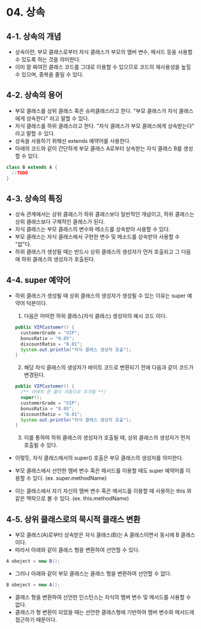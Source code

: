 # 04. 상속

## 4-1. 상속의 개념
- 상속이란, 부모 클래스로부터 자식 클래스가 부모의 멤버 변수, 메서드 등을 사용할 수 있도록 하는 것을 의미한다.
- 이미 잘 짜여진 클래스 코드를 그대로 이용할 수 있으므로 코드의 재사용성을 높힐 수 있으며, 중복을 줄일 수 있다.

## 4-2. 상속의 용어
- 부모 클래스를 상위 클래스 혹은 슈퍼클래스라고 한다. "부모 클래스가 자식 클래스에게 상속한다" 라고 말할 수 있다.
- 자식 클래스를 하위 클래스라고 한다. "자식 클래스가 부모 클래스에게 상속받는다" 라고 말할 수 있다.
- 상속을 사용하기 위해선 extends 예약어를 사용한다. 
- 아래의 코드와 같이 간단하게 부모 클래스 A로부터 상속받는 자식 클래스 B를 생성할 수 있다.
``` java
class B extends A {
  //TODO 
}
```

## 4-3. 상속의 특징
- 상속 관계에서는 상위 클래스가 하위 클래스보다 일반적인 개념이고, 하위 클래스는 상위 클래스보다 구체적인 클래스가 된다.
- 자식 클래스는 부모 클래스의 변수와 메소드를 상속받아 사용할 수 있다.
- 부모 클래스는 자식 클래스에서 구현한 변수 및 메소드를 상속받아 사용할 수 "없"다.
- 하위 클래스가 생성될 때는 반드시 상위 클래스의 생성자가 먼저 호출되고 그 다음에 하위 클래스의 생성자가 호출된다.
 
## 4-4. super 예약어
- 하위 클래스가 생성될 때 상위 클래스의 생성자가 생성될 수 있는 이유는 super 예약어 덕분이다.

  1. 다음은 어떠한 하위 클래스(자식 클래스) 생성자의 예시 코드 이다.  
  ``` java
  public VIPCustomer() {
    customerGrade = "VIP";
    bonusRatio = "0.05";
    discountRatio = "0.01";
    System.out.println("자식 클래스 생성자 호출");
  }
  ```

  2. 해당 자식 클래스의 생성자가 바이트 코드로 변환되기 전에 다음과 같이 코드가 변경된다.
  ``` java
  public VIPCustomer() {
    /** 아래의 한 줄이 자동으로 추가됨 **/
    super();
    customerGrade = "VIP";
    bonusRatio = "0.05";
    discountRatio = "0.01";
    System.out.println("자식 클래스 생성자 호출");
  }
  ```

  3. 이를 통하여 하위 클래스의 생성자가 호출될 때, 상위 클래스의 생성자가 먼저 호출될 수 있다.

- 이렇듯, 자식 클래스에서의 super() 호출은 부모 클래스의 생성자를 의미한다.
- 부모 클래스에서 선언한 멤버 변수 혹은 메서드를 이용할 때도 super 예약어를 이용할 수 있다. (ex. super.methodName)
- 이는 클래스에서 자기 자신의 멤버 변수 혹은 메서드를 이용할 때 사용하는 this 와 같은 맥락으로 볼 수 있다. (ex. this.methodName)

## 4-5. 상위 클래스로의 묵시적 클래스 변환
- 부모 클래스(A)로부터 상속받은 자식 클래스(B)는 A 클래스이면서 동시에 B 클래스이다.
- 따라서 아래와 같이 클래스 형을 변환하여 선언할 수 있다.
``` java
A obeject = new B();
```
- 그러나 아래와 같이 부모 클래스는 클래스 형을 변환하여 선언할 수 없다.
``` java
B obeject = new A();
```
- 클래스 형을 변환하여 선언한 인스턴스는 자식의 멤버 변수 및 메서드를 사용할 수 없다.
- 클래스가 형 변환이 되었을 때는 선언한 클래스형에 기반하여 멤버 변수와 메서드에 접근하기 때문이다.

